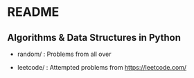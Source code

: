 # README

## Algorithms & Data Structures in Python

- random/ : Problems from all over

- leetcode/ : Attempted problems from https://leetcode.com/ 


